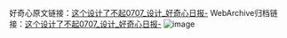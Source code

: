 好奇心原文链接：[这个设计了不起0707_设计_好奇心日报-](https://www.qdaily.com/articles/11718.html)
WebArchive归档链接：[这个设计了不起0707_设计_好奇心日报-](http://web.archive.org/web/20190623171005/https://www.qdaily.com/articles/11718.html)
![image](http://ww3.sinaimg.cn/large/007d5XDply1g3wakarxdzj30u01hkgrd)